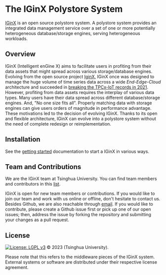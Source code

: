 # The IGinX Polystore System

[IGinX](https://github.com/IGinX-THU/IGinX) is an open source polystore system. A polystore system provides an integrated data management service over a set of one or more potentially heterogeneous database/storage engines, serving heterogeneous workloads.

## Overview

IGinX (Intelligent enGine X) aims to facilitate users in profiting from their data assets that might spread across various storage/database engines. Evolving from the open source project [IginX](https://github.com/thulab/IginX), IGinX once was designed to manage the huge volume of time series data across a wide *End*-*Edge*-*Cloud* architecture and succeeded in [breaking the TPCx-IoT records in 2021](https://link.springer.com/chapter/10.1007/978-3-030-94437-7_2). However, profiting from data assets requires the interplay of various data types. Many users have their data spread across different database/storage engines. And, "No one size fits all". Properly matching data with storage engines can give users orders of magnitude in performance advantage. These motivations led to the decision of evolving IGinX. Thanks to its open and flexible architecture, IGinX can evolve into a polystore system without the need of complete redesign or reimplementation.

## Installation

See the [getting started](./docs/getting_started.md) documentation to start a IGinX in various ways.

## Team and Contributions

We are the IGinX team at Tsinghua University. You can find team members and contributors in this [list](https://github.com/IGinX-THU/IGinX/graphs/contributors).

IGinX is open for new team members or contributions. If you would like to join our team and work with us online or offline, don't hesitate to contact us. Besides Github, we are also reachable through [email](mailto:TSIGinX@gmail.com). If you would like to contribute, please create a Github issue first or pick up one of our open issues; then, address the issue by forking the repository and submitting your changes as a pull request.

## License

[![License: LGPL v3](https://img.shields.io/badge/License-LGPLv3-blue.svg)](https://www.gnu.org/licenses/lgpl-3.0)
© 2023 (Tsinghua University).

Please note that this refers to the middleware pieces of the IGinX system.
External systems or software are distributed under their respective license agreement.

